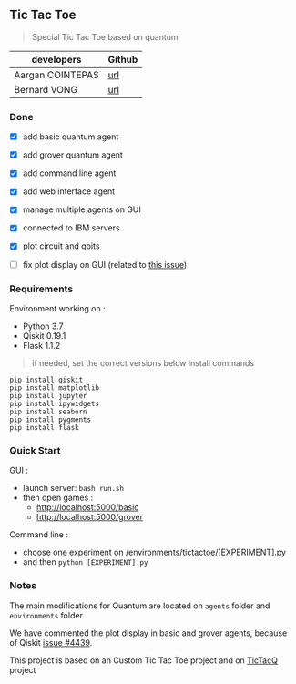 ## Tic Tac Toe

> Special Tic Tac Toe based on quantum 

| developers | Github |
|--|--|
| Aargan COINTEPAS | [url](https://github.com/AarganC) |
| Bernard VONG | [url](https://github.com/bernardVong) |

### Done 
 - [x] add basic quantum agent
 - [x] add grover quantum agent
 - [x] add command line agent
 - [x] add web interface agent
 - [x] manage multiple agents on GUI
 - [x] connected to IBM servers
 - [x] plot circuit and qbits
 - [ ] fix plot display on GUI (related to [this issue](https://github.com/Qiskit/qiskit-terra/issues/4439))


### Requirements
Environment working on :
- Python 3.7
- Qiskit 0.19.1 
- Flask 1.1.2

> if needed, set the correct versions below install commands

    pip install qiskit
    pip install matplotlib
	pip install jupyter
	pip install ipywidgets
	pip install seaborn
	pip install pygments
	pip install flask
	    

### Quick Start
GUI :
- launch server:	`bash run.sh`
- then open games :
	- [http://localhost:5000/basic](http://localhost:5000/basic)
	- [http://localhost:5000/grover](http://localhost:5000/grover)


Command line : 
- choose one experiment on /environments/tictactoe/[EXPERIMENT].py
- and then `python [EXPERIMENT].py`


### Notes 

The main modifications for Quantum are located on `agents` folder and `environments` folder

We have commented the plot display in basic and grover agents, because of Qiskit [issue #4439](https://github.com/Qiskit/qiskit-terra/issues/4439).

This project is based on an Custom Tic Tac Toe project and on [TicTacQ](https://qiskit.org/experiments/tictacq/) project

